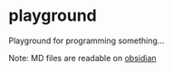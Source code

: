 # playground
Playground for programming something...

Note: MD files are readable on [obsidian](https://obsidian.md/)
